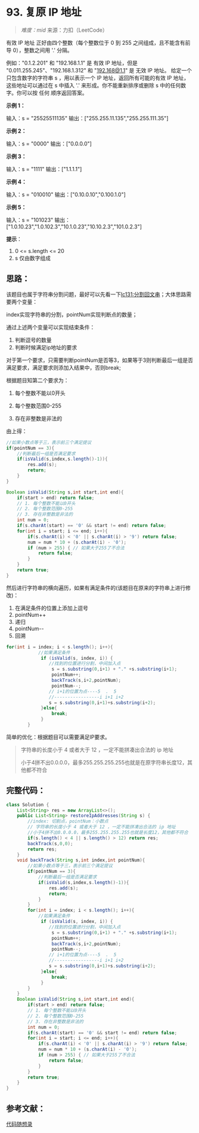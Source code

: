 # 93. 复原 IP 地址

> *难度：mid*  来源：力扣（LeetCode）

有效 IP 地址 正好由四个整数（每个整数位于 0 到 255 之间组成，且不能含有前导 0），整数之间用 '.' 分隔。

例如："0.1.2.201" 和 "192.168.1.1" 是 有效 IP 地址，但是 "0.011.255.245"、"192.168.1.312" 和 "192.168@1.1" 是 无效 IP 地址。
给定一个只包含数字的字符串 s ，用以表示一个 IP 地址，返回所有可能的有效 IP 地址，这些地址可以通过在 s 中插入 '.' 来形成。你不能重新排序或删除 s 中的任何数字。你可以按 任何 顺序返回答案。

 

**示例 1：**

输入：s = "25525511135"
输出：["255.255.11.135","255.255.111.35"]

**示例 2：**

输入：s = "0000"
输出：["0.0.0.0"]

**示例 3：**

输入：s = "1111"
输出：["1.1.1.1"]

**示例 4：**

输入：s = "010010"
输出：["0.10.0.10","0.100.1.0"]

**示例 5：**

输入：s = "101023"
输出：["1.0.10.23","1.0.102.3","10.1.0.23","10.10.2.3","101.0.2.3"]

**提示**：

1. 0 <= s.length <= 20
2. s 仅由数字组成

## 思路：

该题目也属于字符串分割问题，最好可以先看一下[lc131:分割回文串](https://leetcode-cn.com/problems/palindrome-partitioning/)；大体思路需要两个变量：

index实现字符串的分割，pointNum实现判断点的数量；

通过上述两个变量可以实现结束条件：

1. 判断逗号的数量
2. 判断时候满足ip地址的要求

对于第一个要求，只需要判断pointNum是否等3，如果等于3则判断最后一组是否满足要求，满足要求则添加入结果中，否则break;

根据题目知第二个要求为：

1. 每个整数不能以0开头

2. 每个整数范围0-255

3. 存在非整数是非法的

由上得：

```java
//如果小数点等于三，表示前三个满足提议
if(pointNum == 3){
    //判断最后一组是否满足要求
    if(isValid(s,index,s.length()-1)){
        res.add(s);
        return;
    }
}
```

```java
Boolean isValid(String s,int start,int end){
    if(start > end) return false;
    // 1. 每个整数不能以0开头
    // 2. 每个整数范围0-255
    // 3. 存在非整数是非法的
    int num = 0;
    if(s.charAt(start) == '0' && start != end) return false;
    for(int i = start; i <= end; i++){
        if(s.charAt(i) < '0' || s.charAt(i) > '9') return false;
        num = num * 10 + (s.charAt(i) - '0');
        if (num > 255) { // 如果⼤于255了不合法
            return false;
        }
    }
    return true;
}
```

然后进行字符串的横向遍历，如果有满足条件的(该题目在原来的字符串上进行修改)：

1. 在满足条件的位置上添加上逗号
2. pointNum++
3. 递归
4. pointNum--
5. 回溯

```java
for(int i = index; i < s.length(); i++){
            //如果满足条件
             if (isValid(s, index, i)) {
                //找到的位置进行分割，中间加入点
                 s = s.substring(0,i+1) + "." +s.substring(i+1);
                 pointNum++;
                 backTrack(s,i+2,pointNum);
                 pointNum--;
                // i+1的位置为点----5  .  5
                //-----------------i i+1 i+2
                s = s.substring(0,i+1)+s.substring(i+2);
             }else{
                 break;
             }
        }
```

简单的优化：根据题目可以需要满足IP要求。

> 字符串的长度小于 4 或者大于 12 ，一定不能拼凑出合法的 ip 地址
>
> 小于4拼不出0.0.0.0，最多255.255.255.255也就是在原字符串长度12，其他都不符合

## 完整代码：

```java
class Solution {
    List<String> res = new ArrayList<>();
    public List<String> restoreIpAddresses(String s) {
        //index: 切割点，pointNum：小数点
        // 字符串的长度小于 4 或者大于 12 ，一定不能拼凑出合法的 ip 地址
        //小于4拼不出0.0.0.0，最多255.255.255.255也就是长度12，其他都不符合
        if(s.length() < 4 || s.length() > 12) return res;
        backTrack(s,0,0);
        return res;
    }
    void backTrack(String s,int index,int pointNum){
        //如果小数点等于三，表示前三个满足提议
        if(pointNum == 3){
            //判断最后一组是否满足要求
            if(isValid(s,index,s.length()-1)){
                res.add(s);
                return;
            }
        }
        for(int i = index; i < s.length(); i++){
            //如果满足条件
             if (isValid(s, index, i)) {
                //找到的位置进行分割，中间加入点
                 s = s.substring(0,i+1) + "." +s.substring(i+1);
                 pointNum++;
                 backTrack(s,i+2,pointNum);
                 pointNum--;
                // i+1的位置为点----5  .  5
                //-----------------i i+1 i+2
                s = s.substring(0,i+1)+s.substring(i+2);
             }else{
                 break;
             }
        }
    }
    Boolean isValid(String s,int start,int end){
        if(start > end) return false;
        // 1. 每个整数不能以0开头
        // 2. 每个整数范围0-255
        // 3. 存在非整数是非法的
        int num = 0;
        if(s.charAt(start) == '0' && start != end) return false;
        for(int i = start; i <= end; i++){
            if(s.charAt(i) < '0' || s.charAt(i) > '9') return false;
            num = num * 10 + (s.charAt(i) - '0');
            if (num > 255) { // 如果⼤于255了不合法
                return false;
            }
        }
        return true;
    }
}
```

## 参考文献：

[代码随想录](https://programmercarl.com/0093.%E5%A4%8D%E5%8E%9FIP%E5%9C%B0%E5%9D%80.html)